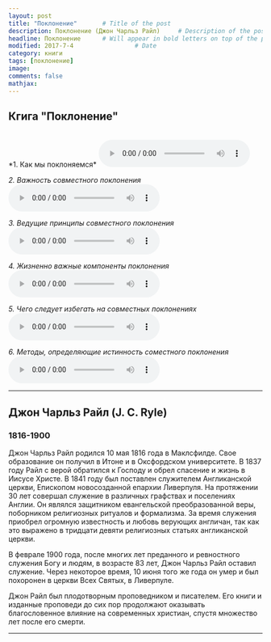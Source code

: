 ```yaml
---
layout: post
title: "Поклонение"       # Title of the post
description: Поклонение (Джон Чарльз Райл)     # Description of the post, used for Facebook Opengraph & Twitter
headline: Поклонение      # Will appear in bold letters on top of the post
modified: 2017-7-4                 # Date
category: книги
tags: [поклонение]
image: 
comments: false
mathjax:
---
```


## Кгига "Поклонение"
<br/>
*1. Как мы поклоняемся*
<audio controls>
    <source src="https://s3.amazonaws.com/audiobooks.deepidea.cloud/ryle_worship/01_how_we_worship.mp3" type="audio/mpeg"/>
</audio>

*2. Важность совместного поклонения*
<audio controls>
    <source src="https://s3.amazonaws.com/audiobooks.deepidea.cloud/ryle_worship/02_importance_of_collective_worship.mp3" type="audio/mpeg"/>
</audio>

*3. Ведущие принципы совместного поклонения*
<audio controls>
    <source src="https://s3.amazonaws.com/audiobooks.deepidea.cloud/ryle_worship/03_principles_of_collective_worship.mp3" type="audio/mpeg"/>
</audio>

*4. Жизненно важные компоненты поклонения*
<audio controls>
    <source src="https://s3.amazonaws.com/audiobooks.deepidea.cloud/ryle_worship/04_principles_of_warchip.mp3" type="audio/mpeg"/>
</audio>

*5. Чего следует избегать на совместных поклонениях*
<audio controls>
    <source src="https://s3.amazonaws.com/audiobooks.deepidea.cloud/ryle_worship/05_what_to_avoid.mp3" type="audio/mpeg"/>
</audio>

*6. Методы, определяющие истинность соместного поклонения*
<audio controls>
    <source src="https://s3.amazonaws.com/audiobooks.deepidea.cloud/ryle_worship/06_methods.mp3" type="audio/mpeg"/>
</audio>


---
## Джон Чарльз Райл (J. C. Ryle)
### **1816-1900**
Джон Чарльз Райл родился 10 мая 1816 года в Маклсфилде. Свое образование он получил в Итоне и в Оксфордском университете. В 1837 году Райл с верой обратился к Господу и обрел спасение и жизнь в Иисусе Христе. В 1841 году был поставлен служителем Англиканской церкви, Епископом новосозданной епархии Ливерпуля. На протяжении 30 лет совершал служение в различных графствах и поселениях Англии. Он являлся защитником евангельской преобразованной веры, поборником религиозных ритуалов и формализма. За время служения приобрел огромную известность и любовь верующих англичан, так как это выражено в тридцати девяти религиозных статьях англиканской церкви. 

В феврале 1900 года, после многих лет преданного и ревностного служения Богу и людям, в возрасте 83 лет, Джон Чарльз Райл оставил служение. 
Через некоторое время, 10 июня того же года он умер и был похоронен в церкви Всех Святых, в Ливерпуле. 

Джон Райл был плодотворным проповедником и писателем. Его книги и изданные проповеди до сих пор продолжают оказывать благословенное влияние на современных христиан, спустя множество лет после его смерти. 

---






